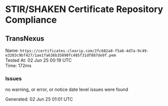 # STIR/SHAKEN Certificate Repository Compliance

## TransNexus

Name: `https://certificates.clearip.com/2fc682a8-f5a6-4d7a-9c49-e3203c9bf427/1ae1fa636b35890fc485f31df887de9f.pem`\
Tested At: 02 Jun 25 00:19 UTC\
Time: 172ms

### Issues

no warning, or error, or notice date level issues were found

Generated: 02 Jun 25 01:01 UTC